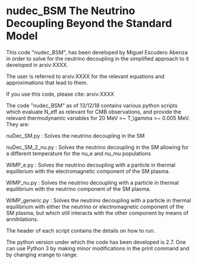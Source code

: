 # nudec_BSM The Neutrino Decoupling Beyond the Standard Model

This code "nudec_BSM", has been developed by Miguel Escudero Abenza in order to solve for the neutrino decoupling in the simplified approach to it developed in arxiv:XXXX.

The user is referred to arxiv:XXXX for the relevant equations and approximations that lead to them.

If you use this code, please cite: arxiv:XXXX

The code "nudec_BSM" as of 13/12/18 contains various python scripts which evaluate N_eff as relevant for CMB observations, and provide the relevant thermodynamic variables for 20 MeV >~ T_\gamma >~ 0.005 MeV. They are:

nuDec_SM.py : Solves the neutrino decoupling in the SM

nuDec_SM_2_nu.py : Solves the neutrino decoupling in the SM allowing for a different temperature for the nu_e and nu_mu populations

WIMP_e.py : Solves the neutrino decoupling with a particle in thermal equilibrium with the electromagnetic component of the SM plasma.

WIMP_nu.py : Solves the neutrino decoupling with a particle in thermal equilibrium with the neutrino component of the SM plasma.

WIMP_generic.py : Solves the neutrino decoupling with a particle in thermal equilibrium with either the neutrino or electromagnetic component of the SM plasma, but which still interacts with the other component by means of annihilations.

The header of each script contains the details on how to run.

The python version under which the code has been developed is 2.7. One can use Python 3 by making minor modifications in the print command and by changing xrange to range.
